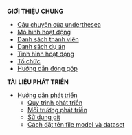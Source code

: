 **GIỚI THIỆU CHUNG**

* [Câu chuyện của underthesea](https://github.com/undertheseanlp/underthesea/wiki/Câu-chuyện-của-underthesea)
* [Mô hình hoạt động](https://github.com/undertheseanlp/underthesea/wiki/Mô-hình-hoạt-động)
* [Danh sách thành viên](https://github.com/undertheseanlp/underthesea/wiki/Danh-sách-thành-viên)
* [Danh sách dự án](https://github.com/undertheseanlp/underthesea/wiki/Danh-sách-dự-án)
* [Tình hình hoạt động](https://github.com/undertheseanlp/underthesea/wiki/Tình-hình-hoạt-động)
* [Tổ chức](https://github.com/undertheseanlp/underthesea/wiki/Tổ-chức)
* [Hướng dẫn đóng góp](https://github.com/undertheseanlp/underthesea/wiki/Hướng-dẫn-đóng-góp)


**TÀI LIỆU PHÁT TRIỂN**

* [Hướng dẫn phát triển](https://github.com/undertheseanlp/underthesea/wiki/Hướng-dẫn-phát-triển)
    * [Quy trình phát triển](https://github.com/undertheseanlp/underthesea/wiki/Quy-trình-phát-triển)
    * [Môi trường phát triển](https://github.com/undertheseanlp/underthesea/wiki/Môi-trường-phát-triển)
    * [Sử dụng git](https://github.com/undertheseanlp/underthesea/wiki/Sử-dụng-git)
    * [Cách đặt tên file model và dataset](https://github.com/undertheseanlp/underthesea/wiki/Cách-đặt-tên-file-model-và-dataset)